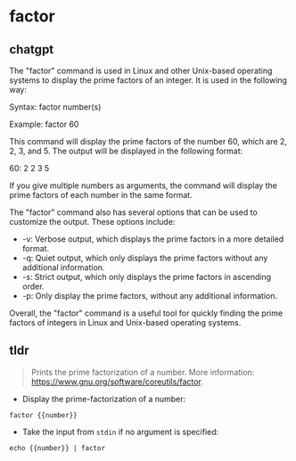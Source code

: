 # factor 
## chatgpt 
The "factor" command is used in Linux and other Unix-based operating systems to display the prime factors of an integer. It is used in the following way:

Syntax: factor number(s)

Example: factor 60

This command will display the prime factors of the number 60, which are 2, 2, 3, and 5. The output will be displayed in the following format:

60: 2 2 3 5

If you give multiple numbers as arguments, the command will display the prime factors of each number in the same format.

The "factor" command also has several options that can be used to customize the output. These options include:

- -v: Verbose output, which displays the prime factors in a more detailed format.
- -q: Quiet output, which only displays the prime factors without any additional information.
- -s: Strict output, which only displays the prime factors in ascending order.
- -p: Only display the prime factors, without any additional information.

Overall, the "factor" command is a useful tool for quickly finding the prime factors of integers in Linux and Unix-based operating systems. 

## tldr 
 
> Prints the prime factorization of a number.
> More information: <https://www.gnu.org/software/coreutils/factor>.

- Display the prime-factorization of a number:

`factor {{number}}`

- Take the input from `stdin` if no argument is specified:

`echo {{number}} | factor`
